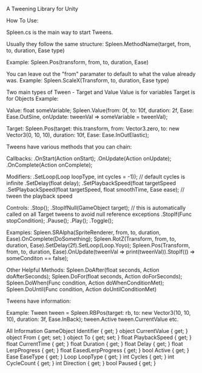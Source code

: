 A Tweening Library for Unity

How To Use:

Spleen.cs is the main way to start Tweens.

Usually they follow the same structure:
Spleen.MethodName(target, from, to, duration, Ease type)

Example:
Spleen.Pos(transform, from, to, duration, Ease)

You can leave out the "from" paramater to default to what the value already was. Example:
Spleen.ScaleX(Transform, to, duration, Ease type)

Two main types of Tween - Target and Value
Value is for variables
Target is for Objects
Example:

Value: 
float someVariable;
Spleen.Value(from: 0f, to: 10f, duration: 2f, Ease: Ease.OutSine, onUpdate: tweenVal => someVariable = tweenVal);

Target:
Spleen.Pos(target: this.transform, from: Vector3.zero, to: new Vector3(0, 10, 10), duration: 10f, Ease: Ease.InOutElastic);

Tweens have various methods that you can chain:

Callbacks:
.OnStart(Action onStart);
.OnUpdate(Action<T> onUpdate);
.OnComplete(Action onComplete);

Modifiers:
.SetLoop(Loop loopType, int cycles = -1)); // default cycles is infinite
.SetDelay(float delay);
.SetPlaybackSpeed(float targetSpeed
.SetPlaybackSpeed(float targetSpeed, float smoothTime, Ease ease); // tween the playback speed

Controls:
.Stop();
.StopIfNull(GameObject target); // this is automatically called on all Target tweens to avoid null reference exceptions
.StopIf(Func<bool> stopCondition);
.Pause();
.Play();
.Toggle();

Examples:
Spleen.SRAlpha(SpriteRenderer, from, to, duration, Ease).OnComplete(DoSomething);
Spleen.RotZ(Transform, from, to, duration, Ease).SetDelay(2f).SetLoop(Loop.Yoyo);
Spleen.Pos(Transform, from, to, duration, Ease).OnUpdate(tweenVal => print(tweenVal)).StopIf(() => someConditon == false);

Other Helpful Methods:
Spleen.DoAfter(float seconds, Action doAfterSeconds);
Spleen.DoFor(float seconds, Action doForSeconds);
Spleen.DoWhen(Func<bool> condition, Action doWhenConditionMet);
Spleen.DoUntil(Func<bool> condition, Action doUntilConditionMet)

Tweens have information:

Example:
Tween tween = Spleen.RBPos(target: rb, to: new Vector3(10, 10, 10), duration: 3f, Ease.InBack);
tween.Active
tween.CurrentValue
etc.

All Information
GameObject Identifier { get; }
object CurrentValue { get; }
object From { get; set; }
object To { get; set; }
float PlaybackSpeed { get; }
float CurrentTime { get; } 
float Duration { get; }
float Delay { get; }
float LerpProgress { get; }
float EasedLerpProgress { get; }
bool Active { get; }
Ease EaseType { get; }
Loop LoopType { get; }
int Cycles { get; }
int CycleCount { get; }
int Direction { get; }
bool Paused { get; }






